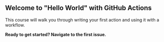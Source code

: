 ## Welcome to "Hello World" with GitHub Actions

This course will walk you through writing your first action and using it with a workflow. 

**Ready to get started? Navigate to the first issue.**
